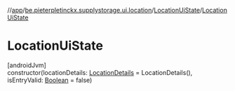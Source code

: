 //[app](../../../index.md)/[be.pieterpletinckx.supplystorage.ui.location](../index.md)/[LocationUiState](index.md)/[LocationUiState](-location-ui-state.md)

# LocationUiState

[androidJvm]\
constructor(locationDetails: [LocationDetails](../-location-details/index.md) = LocationDetails(), isEntryValid: [Boolean](https://kotlinlang.org/api/latest/jvm/stdlib/kotlin/-boolean/index.html) = false)
